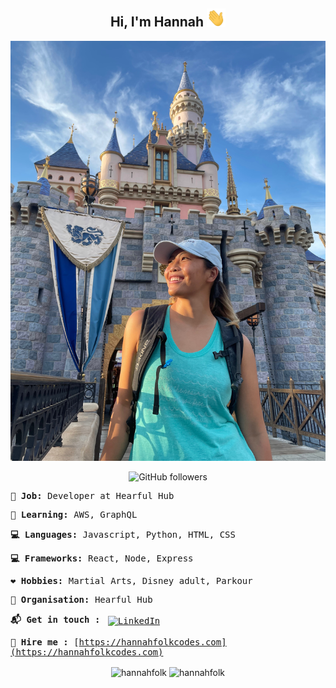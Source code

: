 <div align="center">

## Hi, I'm Hannah <img src="https://raw.githubusercontent.com/hannahfolk/hannahfolk/master/wave.gif" width="30px">

<img src="https://raw.githubusercontent.com/hannahfolk/hannahfolk/master/profile.jpeg">

![GitHub followers](https://img.shields.io/github/followers/hannahfolk?style=social)
</div>
<samp>

**:gem: Job:** Developer at Hearful Hub

**:school_satchel: Learning:** AWS, GraphQL

**:computer: Languages:** Javascript, Python, HTML, CSS

**:computer: Frameworks:** React, Node, Express

**:heart: Hobbies:** Martial Arts, Disney adult, Parkour

**:office: Organisation:** Hearful Hub

**:mailbox_with_mail: Get in touch :** 
<a href="https://www.linkedin.com/in/hannahfolk/">
    <img src="https://raw.githubusercontent.com/MikeCodesDotNET/MikeCodesDotNET/a8abbf37441f3253f74ea255a47f289208d7568c/Resources/linkedIn.svg" alt="LinkedIn" style="vertical-align:top; margin:4px">
  </a>

**:briefcase: Hire me :** [https://hannahfolkcodes.com](https://hannahfolkcodes.com)

</samp>

<div align="center">

<img align="center" src="https://github-readme-stats.vercel.app/api/top-langs/?username=hannahfolk&layout=compact&hide=html" alt="hannahfolk" />
<img align="center" src="https://github-readme-stats.vercel.app/api?username=hannahfolk&show_icons=true" alt="hannahfolk" />
